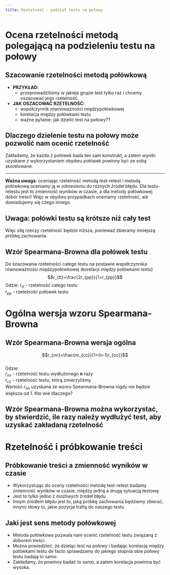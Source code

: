 ```yaml
---
title: Rzetelność - podział testu na połowy
---
```


# Ocena rzetelności metodą polegającą na podzieleniu testu na połowy

## Szacowanie rzetelności metodą połówkową
- **PRZYKŁAD:**
	- przeprowadziliśmy w jakiejś grupie test tylko raz i chcemy oszacować jego rzetelność.
- **JAK OSZACOWAĆ RZETELNOŚĆ:**
	- współczynnik równoważności międzypołówkowej
	- korelacja między połówkami testu
	- ważne pytanie: jak dzielić test na połowy??

## Dlaczego dzielenie testu na połowy może pozwolić nam ocenić rzetelność

Zakładamy, że każda z połówek bada ten sam konstrukt, a zatem wyniki uzyskane z wykorzystaniem obydwu połówek powinny być ze sobą skorelowane.

------------

**Ważna uwaga**: oceniając rzetelność metodą test-retest i metodą połówkową oceniamy ją w odniesieniu do różnych źródeł błędu. Dla testu-retestu jest to zmienność wyników w czasie, a dla metody połówkowej dobór treści! Więc w obydwu przypadkach oceniamy rzetelność, ale dowiadujemy się czego innego.

## Uwaga: połówki testu są krótsze niż cały test

Więc siłą rzeczy rzetelność będzie niższa, ponieważ zbieramy mniejszą próbkę zachowania.

## Wzór Spearmana-Browna dla połówek testu
Do szacowania rzetelności całego testu na postawie współczynnika równoważności międzypołówkowej (korelacji między połówkami testu)
$$r_{tt}=\frac{2r_{pp}}{1+r_{pp}}$$
Gdzie:
$r_{tt}$ - rzetelność całego testu   
$r_{pp}$ - rzetelność połówek testu

# Ogólna wersja wzoru Spearmana-Browna

## Wzór Spearmana-Browna wersja ogólna
$$r_{nn}=\frac{nr_{cc}}{1+(n-1)r_{cc}}$$  
Gdzie:  
$r_{nn}$ - rzetelność testu wydłużonego **n** razy  
$r_{cc}$ - rzetelność testu, którą zmierzyliśmy  
Wartość $r_{nn}$ uzyskana ze wzoru Spearmana-Browna nigdy nie będzie większa od 1.
Kto wie dlaczego?   

## Wzór Spearmana-Browna można wykorzystać, by stwierdzić, ile razy należy wydłużyć test, aby uzyskać zakładaną rzetelność

# Rzetelność i próbkowanie treści

## Próbkowanie treści a zmienność wyników w czasie

- Wykorzystując do oceny rzetelności metodę test-retest badamy zmienność wyników w czasie, między jedną a drugą sytuacją testową
- Jest to tylko jedno z możliwych źródeł błędu
- Innym źródłem błędu jest to, jaką próbkę zachowania będziemy zbierać, innymi słowy to, jakie pozycje trafią do naszego testu

## Jaki jest sens metody połówkowej

- Metoda połówkowa pozwala nam ocenić rzetelność testu związaną z doborem treści.
- Można powiedzieć, że dzieląc test na połowy i badając korelację między połówkami testu de facto sprawdzamy do jakiego stopnia obie połowy testu badają to samo. 
- Zakładamy, że powinny badać to samo, a zatem korelacja powinna być wysoka.

